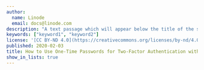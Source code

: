```yaml
---
author:
  name: Linode
  email: docs@linode.com
description: "A text passage which will appear below the title of the section on the section's page."
keywords: ["keyword1", "keyword2"]
license: '[CC BY-ND 4.0](https://creativecommons.org/licenses/by-nd/4.0)'
published: 2020-02-03
title: How to Use One-Time Passwords for Two-Factor Authentication with SSH
show_in_lists: true
---
```


